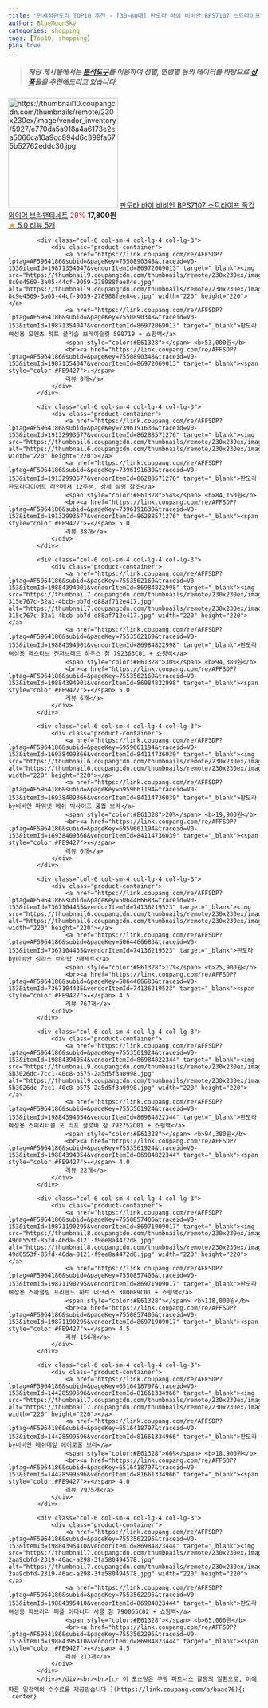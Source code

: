 ```yaml
---
title: "면세점판도라 TOP10 추천 - [30~60대] 판도라 바이 비비안 BPS7107 스트라이프 풀컵 와이어 브라팬티세트"
author: BlueMoonSky
categories: shopping
tags: [Top10, shopping]
pin: true
---
```


> ##### 해당 게시물에서는 [**분석도구**](https://itemscout.io/)를 이용하여 **성별**, **연령별** 등의 데이터를 바탕으로 [**상품**](https://link.coupang.com/a/baae76)들을 추천해드리고 있습니다.
<div class="container"><div class="row">
            <div class="col-6 col-sm-4 col-lg-4 col-lg-3">
                <div class="product-container">
                    <a href="https://link.coupang.com/re/AFFSDP?lptag=AF5964186&subid=&pageKey=334257255&traceid=V0-153&itemId=1066989805&vendorItemId=5552391377" target="_blank"><img src="https://thumbnail10.coupangcdn.com/thumbnails/remote/230x230ex/image/vendor_inventory/5927/e770da5a918a4a6173e2ea5066ca10a9cd894d6c399fa675b52762eddc36.jpg" alt="https://thumbnail10.coupangcdn.com/thumbnails/remote/230x230ex/image/vendor_inventory/5927/e770da5a918a4a6173e2ea5066ca10a9cd894d6c399fa675b52762eddc36.jpg" width="220" height="220"></a>
                    <a href="https://link.coupang.com/re/AFFSDP?lptag=AF5964186&subid=&pageKey=334257255&traceid=V0-153&itemId=1066989805&vendorItemId=5552391377" target="_blank">판도라 바이 비비안 BPS7107 스트라이프 풀컵 와이어 브라팬티세트</a>
                    <span style="color:#E61328">29%</span> <b>17,800원</b>
                    <br><a href="https://link.coupang.com/re/AFFSDP?lptag=AF5964186&subid=&pageKey=334257255&traceid=V0-153&itemId=1066989805&vendorItemId=5552391377" target="_blank"><span style="color:#FE9427">★</span> 5.0
                    리뷰 5개</a>
                </div>
            </div>
            
            <div class="col-6 col-sm-4 col-lg-4 col-lg-3">
                <div class="product-container">
                    <a href="https://link.coupang.com/re/AFFSDP?lptag=AF5964186&subid=&pageKey=7550890348&traceid=V0-153&itemId=19871354047&vendorItemId=86972069013" target="_blank"><img src="https://thumbnail9.coupangcdn.com/thumbnails/remote/230x230ex/image/retail/images/162374057401809-8c9e4569-3a05-44cf-9059-278988fee84e.jpg" alt="https://thumbnail9.coupangcdn.com/thumbnails/remote/230x230ex/image/retail/images/162374057401809-8c9e4569-3a05-44cf-9059-278988fee84e.jpg" width="220" height="220"></a>
                    <a href="https://link.coupang.com/re/AFFSDP?lptag=AF5964186&subid=&pageKey=7550890348&traceid=V0-153&itemId=19871354047&vendorItemId=86972069013" target="_blank">판도라 여성용 모멘츠 하트 클라습 브레이슬릿 590719 + 쇼핑백</a>
                    <span style="color:#E61328"></span> <b>53,000원</b>
                    <br><a href="https://link.coupang.com/re/AFFSDP?lptag=AF5964186&subid=&pageKey=7550890348&traceid=V0-153&itemId=19871354047&vendorItemId=86972069013" target="_blank"><span style="color:#FE9427">★</span> 
                    리뷰 0개</a>
                </div>
            </div>
            
            <div class="col-6 col-sm-4 col-lg-4 col-lg-3">
                <div class="product-container">
                    <a href="https://link.coupang.com/re/AFFSDP?lptag=AF5964186&subid=&pageKey=7396191630&traceid=V0-153&itemId=19132993677&vendorItemId=86288571276" target="_blank"><img src="https://thumbnail6.coupangcdn.com/thumbnails/remote/230x230ex/image/vendor_inventory/cd7d/b48fd11bc8517fc60c81a103216c20cd587dd79269ba6499649e1210abb5.jpg" alt="https://thumbnail6.coupangcdn.com/thumbnails/remote/230x230ex/image/vendor_inventory/cd7d/b48fd11bc8517fc60c81a103216c20cd587dd79269ba6499649e1210abb5.jpg" width="220" height="220"></a>
                    <a href="https://link.coupang.com/re/AFFSDP?lptag=AF5964186&subid=&pageKey=7396191630&traceid=V0-153&itemId=19132993677&vendorItemId=86288571276" target="_blank">판도라 판도라다이어트 라인캐쳐 12주분, 상세 설명 참조</a>
                    <span style="color:#E61328">54%</span> <b>84,150원</b>
                    <br><a href="https://link.coupang.com/re/AFFSDP?lptag=AF5964186&subid=&pageKey=7396191630&traceid=V0-153&itemId=19132993677&vendorItemId=86288571276" target="_blank"><span style="color:#FE9427">★</span> 5.0
                    리뷰 38개</a>
                </div>
            </div>
            
            <div class="col-6 col-sm-4 col-lg-4 col-lg-3">
                <div class="product-container">
                    <a href="https://link.coupang.com/re/AFFSDP?lptag=AF5964186&subid=&pageKey=7553562169&traceid=V0-153&itemId=19884394901&vendorItemId=86984822998" target="_blank"><img src="https://thumbnail7.coupangcdn.com/thumbnails/remote/230x230ex/image/retail/images/910976197224219-315e767c-32a1-4bcb-bb7d-d88af712e417.jpg" alt="https://thumbnail7.coupangcdn.com/thumbnails/remote/230x230ex/image/retail/images/910976197224219-315e767c-32a1-4bcb-bb7d-d88af712e417.jpg" width="220" height="220"></a>
                    <a href="https://link.coupang.com/re/AFFSDP?lptag=AF5964186&subid=&pageKey=7553562169&traceid=V0-153&itemId=19884394901&vendorItemId=86984822998" target="_blank">판도라 여성용 페스티브 진저브레드 하우스 참 792363C01 + 쇼핑백</a>
                    <span style="color:#E61328">30%</span> <b>94,380원</b>
                    <br><a href="https://link.coupang.com/re/AFFSDP?lptag=AF5964186&subid=&pageKey=7553562169&traceid=V0-153&itemId=19884394901&vendorItemId=86984822998" target="_blank"><span style="color:#FE9427">★</span> 5.0
                    리뷰 6개</a>
                </div>
            </div>
            
            <div class="col-6 col-sm-4 col-lg-4 col-lg-3">
                <div class="product-container">
                    <a href="https://link.coupang.com/re/AFFSDP?lptag=AF5964186&subid=&pageKey=6959661194&traceid=V0-153&itemId=16938409366&vendorItemId=84114736039" target="_blank"><img src="https://thumbnail6.coupangcdn.com/thumbnails/remote/230x230ex/image/vendor_inventory/2150/0e130928d38599e94be448accdd9dc7f78b3a0889726c6623281784ddf85.jpg" alt="https://thumbnail6.coupangcdn.com/thumbnails/remote/230x230ex/image/vendor_inventory/2150/0e130928d38599e94be448accdd9dc7f78b3a0889726c6623281784ddf85.jpg" width="220" height="220"></a>
                    <a href="https://link.coupang.com/re/AFFSDP?lptag=AF5964186&subid=&pageKey=6959661194&traceid=V0-153&itemId=16938409366&vendorItemId=84114736039" target="_blank">판도라by비비안 파워넷 메쉬 빅사이즈 풀컵 브라</a>
                    <span style="color:#E61328">20%</span> <b>19,900원</b>
                    <br><a href="https://link.coupang.com/re/AFFSDP?lptag=AF5964186&subid=&pageKey=6959661194&traceid=V0-153&itemId=16938409366&vendorItemId=84114736039" target="_blank"><span style="color:#FE9427">★</span> 
                    리뷰 0개</a>
                </div>
            </div>
            
            <div class="col-6 col-sm-4 col-lg-4 col-lg-3">
                <div class="product-container">
                    <a href="https://link.coupang.com/re/AFFSDP?lptag=AF5964186&subid=&pageKey=5064466683&traceid=V0-153&itemId=7367104435&vendorItemId=74136219523" target="_blank"><img src="https://thumbnail6.coupangcdn.com/thumbnails/remote/230x230ex/image/vendor_inventory/a0c7/fc30b0ae0fb0a53bd7d04c4370fd163711843cffd1293b274032e62c3720.jpg" alt="https://thumbnail6.coupangcdn.com/thumbnails/remote/230x230ex/image/vendor_inventory/a0c7/fc30b0ae0fb0a53bd7d04c4370fd163711843cffd1293b274032e62c3720.jpg" width="220" height="220"></a>
                    <a href="https://link.coupang.com/re/AFFSDP?lptag=AF5964186&subid=&pageKey=5064466683&traceid=V0-153&itemId=7367104435&vendorItemId=74136219523" target="_blank">판도라by비비안 심리스 브라탑 2매세트</a>
                    <span style="color:#E61328">17%</span> <b>25,900원</b>
                    <br><a href="https://link.coupang.com/re/AFFSDP?lptag=AF5964186&subid=&pageKey=5064466683&traceid=V0-153&itemId=7367104435&vendorItemId=74136219523" target="_blank"><span style="color:#FE9427">★</span> 4.5
                    리뷰 767개</a>
                </div>
            </div>
            
            <div class="col-6 col-sm-4 col-lg-4 col-lg-3">
                <div class="product-container">
                    <a href="https://link.coupang.com/re/AFFSDP?lptag=AF5964186&subid=&pageKey=7553561924&traceid=V0-153&itemId=19884394054&vendorItemId=86984822344" target="_blank"><img src="https://thumbnail9.coupangcdn.com/thumbnails/remote/230x230ex/image/retail/images/896707366837674-5b3026dc-7cc1-40c8-b575-2a5d5f3a0998.jpg" alt="https://thumbnail9.coupangcdn.com/thumbnails/remote/230x230ex/image/retail/images/896707366837674-5b3026dc-7cc1-40c8-b575-2a5d5f3a0998.jpg" width="220" height="220"></a>
                    <a href="https://link.coupang.com/re/AFFSDP?lptag=AF5964186&subid=&pageKey=7553561924&traceid=V0-153&itemId=19884394054&vendorItemId=86984822344" target="_blank">판도라 여성용 스피리터블 포 리프 클로버 참 792752C01 + 쇼핑백</a>
                    <span style="color:#E61328"></span> <b>94,380원</b>
                    <br><a href="https://link.coupang.com/re/AFFSDP?lptag=AF5964186&subid=&pageKey=7553561924&traceid=V0-153&itemId=19884394054&vendorItemId=86984822344" target="_blank"><span style="color:#FE9427">★</span> 4.0
                    리뷰 22개</a>
                </div>
            </div>
            
            <div class="col-6 col-sm-4 col-lg-4 col-lg-3">
                <div class="product-container">
                    <a href="https://link.coupang.com/re/AFFSDP?lptag=AF5964186&subid=&pageKey=7550857406&traceid=V0-153&itemId=19871190295&vendorItemId=86971909017" target="_blank"><img src="https://thumbnail8.coupangcdn.com/thumbnails/remote/230x230ex/image/retail/images/653263831033793-49d0553f-85fd-46da-8121-f9ee8a4472d8.jpg" alt="https://thumbnail8.coupangcdn.com/thumbnails/remote/230x230ex/image/retail/images/653263831033793-49d0553f-85fd-46da-8121-f9ee8a4472d8.jpg" width="220" height="220"></a>
                    <a href="https://link.coupang.com/re/AFFSDP?lptag=AF5964186&subid=&pageKey=7550857406&traceid=V0-153&itemId=19871190295&vendorItemId=86971909017" target="_blank">판도라 여성용 스파클링 프리핸드 하트 네크리스 380089C01 + 쇼핑백</a>
                    <span style="color:#E61328"></span> <b>118,000원</b>
                    <br><a href="https://link.coupang.com/re/AFFSDP?lptag=AF5964186&subid=&pageKey=7550857406&traceid=V0-153&itemId=19871190295&vendorItemId=86971909017" target="_blank"><span style="color:#FE9427">★</span> 4.5
                    리뷰 156개</a>
                </div>
            </div>
            
            <div class="col-6 col-sm-4 col-lg-4 col-lg-3">
                <div class="product-container">
                    <a href="https://link.coupang.com/re/AFFSDP?lptag=AF5964186&subid=&pageKey=6516418797&traceid=V0-153&itemId=14428599596&vendorItemId=81661334966" target="_blank"><img src="https://thumbnail7.coupangcdn.com/thumbnails/remote/230x230ex/image/vendor_inventory/6a42/09579b4835a5c059ce02a3f8bc1963d2e6dca354df330535037ebc5b81fe.png" alt="https://thumbnail7.coupangcdn.com/thumbnails/remote/230x230ex/image/vendor_inventory/6a42/09579b4835a5c059ce02a3f8bc1963d2e6dca354df330535037ebc5b81fe.png" width="220" height="220"></a>
                    <a href="https://link.coupang.com/re/AFFSDP?lptag=AF5964186&subid=&pageKey=6516418797&traceid=V0-153&itemId=14428599596&vendorItemId=81661334966" target="_blank">판도라by비비안 메쉬테잎 에어로쿨 브라</a>
                    <span style="color:#E61328">66%</span> <b>18,900원</b>
                    <br><a href="https://link.coupang.com/re/AFFSDP?lptag=AF5964186&subid=&pageKey=6516418797&traceid=V0-153&itemId=14428599596&vendorItemId=81661334966" target="_blank"><span style="color:#FE9427">★</span> 4.0
                    리뷰 2975개</a>
                </div>
            </div>
            
            <div class="col-6 col-sm-4 col-lg-4 col-lg-3">
                <div class="product-container">
                    <a href="https://link.coupang.com/re/AFFSDP?lptag=AF5964186&subid=&pageKey=7553562295&traceid=V0-153&itemId=19884395410&vendorItemId=86984823444" target="_blank"><img src="https://thumbnail7.coupangcdn.com/thumbnails/remote/230x230ex/image/retail/images/908203573924788-2aa9cbfd-2319-46ac-a298-3fa580494578.jpg" alt="https://thumbnail7.coupangcdn.com/thumbnails/remote/230x230ex/image/retail/images/908203573924788-2aa9cbfd-2319-46ac-a298-3fa580494578.jpg" width="220" height="220"></a>
                    <a href="https://link.coupang.com/re/AFFSDP?lptag=AF5964186&subid=&pageKey=7553562295&traceid=V0-153&itemId=19884395410&vendorItemId=86984823444" target="_blank">판도라 여성용 페브러리 퍼플 이터니티 서클 참 790065C02 + 쇼핑백</a>
                    <span style="color:#E61328"></span> <b>65,000원</b>
                    <br><a href="https://link.coupang.com/re/AFFSDP?lptag=AF5964186&subid=&pageKey=7553562295&traceid=V0-153&itemId=19884395410&vendorItemId=86984823444" target="_blank"><span style="color:#FE9427">★</span> 4.5
                    리뷰 213개</a>
                </div>
            </div>
            </div></div><br><br>[👉 이 포스팅은 쿠팡 파트너스 활동의 일환으로, 이에 따른 일정액의 수수료를 제공받습니다.](https://link.coupang.com/a/baae76){: .center}